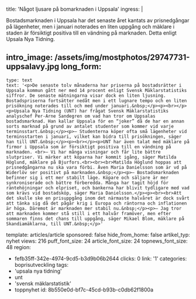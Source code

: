 title: 'Något ljusare på bomarknaden i Uppsala'
ingress: |
  <p>Bostadsmarknaden i Uppsala har det senaste året kantats av prisnedgångar på lägenheter, men i januari noterades en liten uppgång och mäklare i staden är försiktigt positiva till en vändning på marknaden. Detta enligt Upsala Nya Tidning.
  </p>
  
intro_image: /assets/img/mostphotos/29747731-uppsalavy.jpg
long_form:
  -
    type: text
    text: '<p>De senaste tolv månaderna har priserna på bostadsrätter i Uppsala kommun gått ner med 14 procent enligt Svensk Mäklarstatistiks siffror. De senaste mätningarna visar dock en liten ljusning. Bostadspriserna fortsätter nedåt men i ett lugnare tempo och en liten prisökning noterades till och med under januari.&nbsp;</p><p><br></p><p>Upsala Nya Tidning (UNT) har frågat Svensk Mäklarstatistiks analyschef Per-Arne Sandegren om vad han tror om Uppsalas bostadsmarknad. Han kallar Uppsala för en “joker” då de har en annan sorts marknad på grund av antalet studenter som kommer vid varje terminsstart.&nbsp;</p><p>– Studenterna köper ofta små lägenheter vid terminsstarten i januari, vilket kan bidra till prisökningen, säger han till UNT.&nbsp;</p><p><br></p><p>UNT har även talat med mäklare på firmor i Uppsala som är försiktigt positiva till en vändning på marknaden. <br>– Vi har många visningar och får lite bättre slutpriser. Vi märker att köparna har kommit igång, säger Matilda Höglund, mäklare på Bjurfors.<br><br><br>Matilda Höglund hoppas att prisnedgångarna nu ska vara förbi. Även Maria Danielsson som är vd på Widerlöv ser positivt på marknaden.&nbsp;</p><p>– Bostadsmarknaden befinner sig i ett mer stabilt läge. Köpare och säljare är mer synkroniserade och bättre förberedda. Många har tagit höjd för räntehöjningar och elpriset, och bankerna har blivit tydligare med vad som krävs vid bostadsköp, säger Maria Danielsson.</p><p><br><br>Att det skulle ske en prisuppgång inom det närmaste halvåret är dock svårt att tänka sig då det pågår krig i Europa och räntorna och inflationen är höga. Däremot är marknaden mer stabil nu.&nbsp;</p><p>– Jag tror att marknaden kommer stå still i ett halvår framöver, men efter sommaren finns det chans till uppgång, säger Mikael Blom, mäklare på Skandiamäklarna, till UNT.&nbsp;</p>'
template: articles/article
sponsored: false
hide_from_home: false
artikel_typ: nyhet
views: 216
puff_font_size: 24
article_font_size: 24
topnews_font_size: 48
region:
  - fefb35ff-342e-4974-9cd5-b3d9b06b2644
clicks: 0
link: '1'
categories: boprisutveckling
tags:
  - 'upsala nya tidning'
  - unt
  - 'svensk mäklarstatistik'
  - toppnyhet
id: 8b550e0d-bf7c-45cd-b93b-c0db62f1800a
